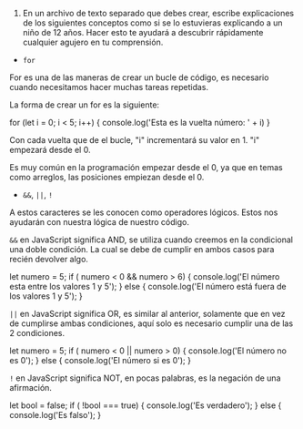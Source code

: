 1. En un archivo de texto separado que debes crear, escribe explicaciones de los siguientes conceptos como si se lo estuvieras explicando a un niño de 12 años. Hacer esto te ayudará a descubrir rápidamente cualquier agujero en tu comprensión.

- `for`

For es una de las maneras de crear un bucle de código, es necesario cuando necesitamos hacer muchas tareas repetidas.

La forma de crear un for es la siguiente:

for (let i = 0; i < 5; i++) {
console.log('Esta es la vuelta número: ' + i)
}

Con cada vuelta que de el bucle, "i" incrementará su valor en 1. "i" empezará desde el 0.

Es muy común en la programación empezar desde el 0, ya que en temas como arreglos, las posiciones empiezan desde el 0.

- `&&`, `||`, `!`

A estos caracteres se les conocen como operadores lógicos. Estos nos ayudarán con nuestra lógica de nuestro código.

`&&` en JavaScript significa AND, se utiliza cuando creemos en la condicional una doble condición. La cual se debe de cumplir en ambos casos para recién devolver algo.

let numero = 5;
if ( numero < 0 && numero > 6) {
console.log('El número esta entre los valores 1 y 5');
} else {
console.log('El número está fuera de los valores 1 y 5');
}

`||` en JavaScript significa OR, es similar al anterior, solamente que en vez de cumplirse ambas condiciones, aquí solo es necesario cumplir una de las 2 condiciones.

let numero = 5;
if ( numero < 0 || numero > 0) {
console.log('El número no es 0');
} else {
console.log('El número si es 0');
}

`!` en JavaScript significa NOT, en pocas palabras, es la negación de una afirmación.

let bool = false;
if ( !bool === true) {
console.log('Es verdadero');
} else {
console.log('Es falso');
}
